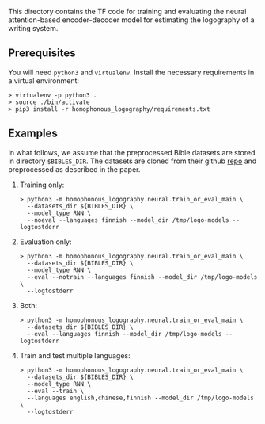 This directory contains the TF code for training and evaluating the neural
attention-based encoder-decoder model for estimating the logography of a writing
system.

## Prerequisites

You will need `python3` and `virtualenv`. Install the necessary requirements in
a virtual environment:

```shell
> virtualenv -p python3 .
> source ./bin/activate
> pip3 install -r homophonous_logography/requirements.txt
```

## Examples

In what follows, we assume that the preprocessed Bible datasets are stored in
directory `$BIBLES_DIR`. The datasets are cloned from their github
[repo](https://github.com/christos-c/bible-corpus) and preprocessed as described
in the paper.

1.  Training only:

    ```shell
    > python3 -m homophonous_logography.neural.train_or_eval_main \
      --datasets_dir ${BIBLES_DIR} \
      --model_type RNN \
      --noeval --languages finnish --model_dir /tmp/logo-models --logtostderr
    ```

1.  Evaluation only:

    ```shell
    > python3 -m homophonous_logography.neural.train_or_eval_main \
      --datasets_dir ${BIBLES_DIR} \
      --model_type RNN \
      --eval --notrain --languages finnish --model_dir /tmp/logo-models \
      --logtostderr
    ```

1.  Both:

    ```shell
    > python3 -m homophonous_logography.neural.train_or_eval_main \
      --datasets_dir ${BIBLES_DIR} \
      --eval --languages finnish --model_dir /tmp/logo-models --logtostderr
    ```

1.  Train and test multiple languages:

    ```shell
    > python3 -m homophonous_logography.neural.train_or_eval_main \
      --datasets_dir ${BIBLES_DIR} \
      --model_type RNN \
      --eval --train \
      --languages english,chinese,finnish --model_dir /tmp/logo-models \
      --logtostderr
    ```
